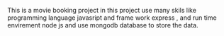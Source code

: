 This is a movie booking project in this project use many skils like programming language javasript and frame work express , and run time envirement node js and use mongodb database to store the data.
